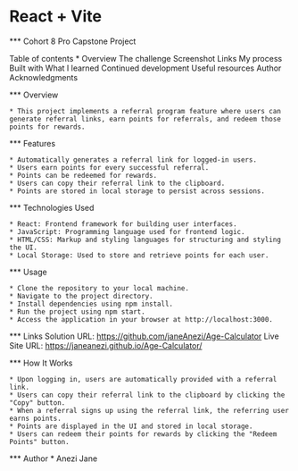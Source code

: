 # React + Vite

*** Cohort 8 Pro Capstone Project

Table of contents
    * Overview
    The challenge
    Screenshot
    Links
    My process
    Built with
    What I learned
    Continued development
    Useful resources
    Author
    Acknowledgments
    
*** Overview

    * This project implements a referral program feature where users can generate referral links, earn points for referrals, and redeem those points for rewards.

*** Features

    * Automatically generates a referral link for logged-in users.
    * Users earn points for every successful referral.
    * Points can be redeemed for rewards.
    * Users can copy their referral link to the clipboard.
    * Points are stored in local storage to persist across sessions.

*** Technologies Used

    * React: Frontend framework for building user interfaces.
    * JavaScript: Programming language used for frontend logic.
    * HTML/CSS: Markup and styling languages for structuring and styling the UI.
    * Local Storage: Used to store and retrieve points for each user.

*** Usage

    * Clone the repository to your local machine.
    * Navigate to the project directory.
    * Install dependencies using npm install.
    * Run the project using npm start.
    * Access the application in your browser at http://localhost:3000.

*** Links
Solution URL: https://github.com/janeAnezi/Age-Calculator
Live Site URL: https://janeanezi.github.io/Age-Calculator/

*** How It Works

    * Upon logging in, users are automatically provided with a referral link.
    * Users can copy their referral link to the clipboard by clicking the "Copy" button.
    * When a referral signs up using the referral link, the referring user earns points.
    * Points are displayed in the UI and stored in local storage.
    * Users can redeem their points for rewards by clicking the "Redeem Points" button.


*** Author
    * Anezi Jane
